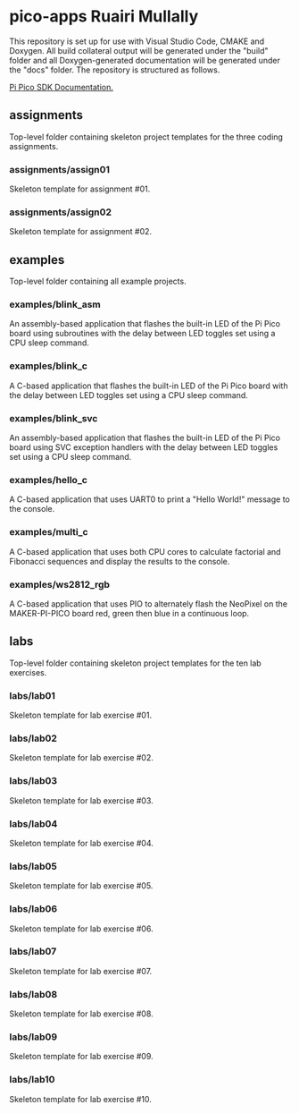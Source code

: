 # pico-apps Ruairi Mullally

This repository is set up for use with Visual Studio Code, CMAKE and Doxygen. All build collateral output will be generated under the "build" folder and all Doxygen-generated documentation will be generated under the "docs" folder. The repository is structured as follows.

[Pi Pico SDK Documentation.](https://www.raspberrypi.com/documentation/pico-sdk/index_doxygen.html)

## assignments

Top-level folder containing skeleton project templates for the three coding assignments.

### assignments/assign01

Skeleton template for assignment #01.

### assignments/assign02

Skeleton template for assignment #02.

## examples

Top-level folder containing all example projects.

### examples/blink_asm

An assembly-based application that flashes the built-in LED of the Pi Pico board using subroutines with the delay between LED toggles set using a CPU sleep command.

### examples/blink_c

A C-based application that flashes the built-in LED of the Pi Pico board with the delay between LED toggles set using a CPU sleep command.

### examples/blink_svc

An assembly-based application that flashes the built-in LED of the Pi Pico board using SVC exception handlers with the delay between LED toggles set using a CPU sleep command.

### examples/hello_c

A C-based application that uses UART0 to print a "Hello World!" message to the console.

### examples/multi_c

A C-based application that uses both CPU cores to calculate factorial and Fibonacci sequences and display the results to the console.

### examples/ws2812_rgb

A C-based application that uses PIO to alternately flash the NeoPixel on the MAKER-PI-PICO board red, green then blue in a continuous loop.

## labs

Top-level folder containing skeleton project templates for the ten lab exercises.

### labs/lab01

Skeleton template for lab exercise #01.

### labs/lab02

Skeleton template for lab exercise #02.

### labs/lab03

Skeleton template for lab exercise #03.

### labs/lab04

Skeleton template for lab exercise #04.

### labs/lab05

Skeleton template for lab exercise #05.

### labs/lab06

Skeleton template for lab exercise #06.

### labs/lab07

Skeleton template for lab exercise #07.

### labs/lab08

Skeleton template for lab exercise #08.

### labs/lab09

Skeleton template for lab exercise #09.

### labs/lab10

Skeleton template for lab exercise #10.
